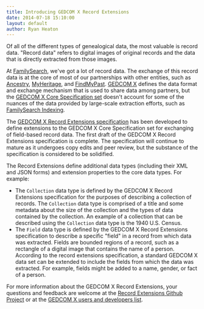 ```yaml
---
title: Introducing GEDCOM X Record Extensions
date: 2014-07-18 15:10:00
layout: default
author: Ryan Heaton
---
```


Of all of the different types of genealogical data, the most valuable is record data. "Record data" refers to digital images of
original records and the data that is directly extracted from those images.

At [FamilySearch](https://familysearch.org/), we've got a lot of record data. The exchange of this record data is at the core of
most of our partnerships with other entities, such as [Ancestry](http://www.ancestry.com/), 
[MyHeritage](http://www.myheritage.com/), and [FindMyPast](https://www.findmypast.com/). [GEDCOM X](http://gedcomx.org) defines the
data format and exchange mechanism that is used to share data among partners, but the 
[GEDCOM X Core Specification set](http://www.gedcomx.org/Specifications.html) doesn't account for some of the nuances of the data 
provided by large-scale extraction efforts, such as [FamilySearch Indexing](https://familysearch.org/indexing/).

The [GEDCOM X Record Extensions specification](https://github.com/FamilySearch/gedcomx-record/blob/master/specifications/record-specification.md)
has been developed to define extensions to the GEDCOM X Core Specification set for exchanging of field-based record data. The
first draft of the GEDCOM X Record Extensions specification is complete. The specification will continue to mature as it undergoes
copy edits and peer review, but the substance of the specification is considered to be solidified.

The Record Extensions define additional data types (including their XML and JSON forms) and extension properties to the core data types.
For example:

* The `Collection` data type is defined by the GEDCOM X Record Extensions specification for the purposes of describing a collection of
  records. The `Collection` data type is comprised of a title and some metadata about the size of the collection and the types of data
  contained by the collection. An example of a collection that can be described using the `Collection` data type is the 1940 U.S. Census.
* The `Field` data type is defined by the GEDCOM X Record Extensions specification to describe a specific "field" in a record from which
  data was extracted. Fields are bounded regions of a record, such as a rectangle of a digital image that contains the name of a person.
  According to the record extensions specification, a standard GEDCOM X data set can be extended to include the fields from which the data 
  was extracted. For example, fields might be added to a name, gender, or fact of a person.

For more information about the GEDCOM X Record Extensions, your questions and feedback are welcome at the 
[Record Extensions Github Project](https://github.com/FamilySearch/gedcomx-record) or at the 
[GEDCOM X users and developers list](https://groups.google.com/forum/#!forum/gedcomx).